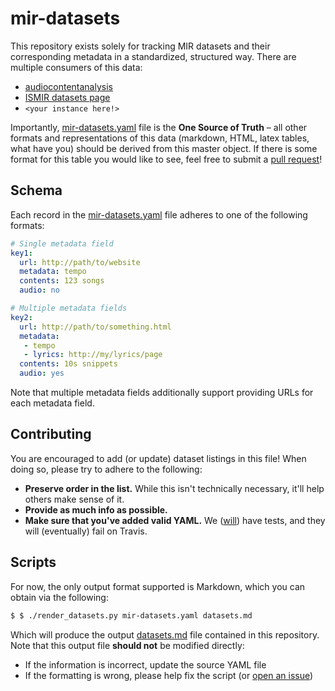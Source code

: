 # mir-datasets

This repository exists solely for tracking MIR datasets and their corresponding metadata
in a standardized, structured way. There are multiple consumers of this data:

* [audiocontentanalysis](http://audiocontentanalysis.org/data-sets/)
* [ISMIR datasets page](tbd)
* `<your instance here!>`

Importantly, [mir-datasets.yaml](https://github.com/ismir/mir-datasets/blob/master/mir-datasets.yaml) file is the **One Source of Truth** – all other formats and representations of this data (markdown, HTML, latex tables, what have you) should be derived from this master object. If there is some format for this table you would like to see, feel free to submit a [pull request](https://github.com/ismir/mir-datasets/pulls)!


## Schema

Each record in the [mir-datasets.yaml](https://github.com/ismir/mir-datasets/blob/master/mir-datasets.yaml) file adheres to one of the following formats:

```yaml
# Single metadata field
key1:
  url: http://path/to/website
  metadata: tempo
  contents: 123 songs
  audio: no

# Multiple metadata fields
key2:
  url: http://path/to/something.html
  metadata:
   - tempo
   - lyrics: http://my/lyrics/page
  contents: 10s snippets
  audio: yes
```

Note that multiple metadata fields additionally support providing URLs for each metadata field.


## Contributing

You are encouraged to add (or update) dataset listings in this file! When doing so, please try to
adhere to the following:

* **Preserve order in the list.** While this isn't technically necessary, it'll help others make sense of it.
* **Provide as much info as possible.**
* **Make sure that you've added valid YAML.** We ([will](https://github.com/ismir/mir-datasets/issues/1)) have tests, and they will (eventually) fail on Travis.


## Scripts

For now, the only output format supported is Markdown, which you can obtain via the following:

```bash
$ $ ./render_datasets.py mir-datasets.yaml datasets.md
```

Which will produce the output [datasets.md](https://github.com/ismir/mir-datasets/blob/master/data-sets.md) file contained in this repository. Note that this output file **should not** be modified directly:

* If the information is incorrect, update the source YAML file
* If the formatting is wrong, please help fix the script (or [open an issue](https://github.com/ismir/mir-datasets/issues))
